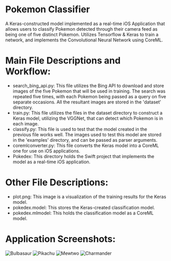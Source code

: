 # Pokemon Classifier
A Keras-constructed model implemented as a real-time iOS Application that allows users to classify Pokemon detected through their camera feed as being one of five distinct Pokemon. Utilizes Tensorflow & Keras to train a network, and implements the Convolutional Neural Network using CoreML.


# Main File Descriptions and Workflow:
* search_bing_api.py: This file utilizes the Bing API to download and store images of the five Pokemon that will be used in training. The search was repeated five times, with each Pokemon being passed as a query on five separate occasions. All the resultant images are stored in the 'dataset' directory.
* train.py: This file utilizes the files in the dataset directory to construct a Keras model, utilizing the VGGNet, that can detect which Pokemon is in each image.
* classify.py: This file is used to test that the model created in the previous file works well. The images used to test this model are stored in the 'examples' directory, and can be passed as parser arguments.
* coremlconverter.py: This file converts the Keras model into a CoreML one for use on iOS applications.
* Pokedex: This directory holds the Swift project that implements the model as a real-time iOS application.


# Other File Descriptions:
* plot.png: This image is a visualization of the training results for the Keras model.
* pokedex.model: This stores the Keras-created classification model.
* pokedex.mlmodel: This holds the classification model as a CoreML model.


# Application Screenshots:
![Bulbasaur](resources/bulbasaur.PNG)
![Pikachu](resources/pikachu.PNG)
![Mewtwo](resources/mewtwo.PNG)
![Charmander](resources/charmander.PNG)
